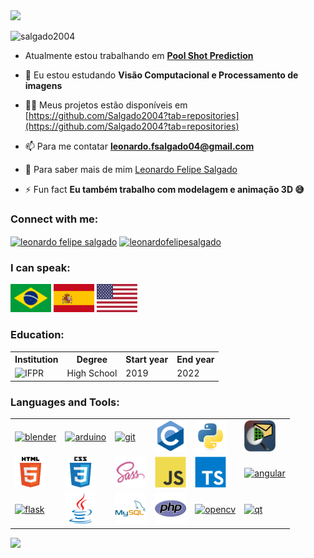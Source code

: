 <img src="https://user-images.githubusercontent.com/53799801/225921523-50b04fb1-de56-4d6e-9c84-9b04b558e3ee.png">


<p align="left"> <img src="https://komarev.com/ghpvc/?username=salgado2004&label=Profile%20views&color=6969ff&style=for-the-badge" alt="salgado2004" /> </p>

- Atualmente estou trabalhando em **[Pool Shot Prediction](https://github.com/Salgado2004/Pool_Shot_Predictor_Contest)**

- 🌱 Eu estou estudando **Visão Computacional e Processamento de imagens**

- 👨‍💻 Meus projetos estão disponíveis em [https://github.com/Salgado2004?tab=repositories](https://github.com/Salgado2004?tab=repositories)

- 📫 Para me contatar **leonardo.fsalgado04@gmail.com**

- 📄 Para saber mais de mim [Leonardo Felipe Salgado](https://www.linkedin.com/in/leonardo-felipe-salgado-394312234?lipi=urn%3Ali%3Apage%3Ad_flagship3_profile_view_base_contact_details%3B%2FCJ414PWQEupkRlQvWYlWA%3D%3D)

- ⚡ Fun fact **Eu também trabalho com modelagem e animação 3D 😅**

<h3 align="left">Connect with me:</h3>
<p align="left">
<a href="https://linkedin.com/in/leonardo-felipe-salgado-394312234" target="blank"><img align="center" src="https://raw.githubusercontent.com/rahuldkjain/github-profile-readme-generator/master/src/images/icons/Social/linked-in-alt.svg" alt="leonardo felipe salgado" height="35" width="45" /></a>
<a href="https://instagram.com/leonardofelipesalgado" target="blank"><img align="center" src="https://raw.githubusercontent.com/rahuldkjain/github-profile-readme-generator/master/src/images/icons/Social/instagram.svg" alt="leonardofelipesalgado" height="35" width="45" /></a>
</p>
<h3 align="left"> I can speak:</h3>
<p align="left">
<img src="languages/pt-br.png" alt="português" title="Português" height="45" width="65" />
<img src="languages/es.png" alt="español" title="Español" height="45" width="65" />
<img src="languages/en-us.jpg" alt="english" title="English" height="45" width="65" />
</p>

<h3 align="left">Education:</h3>
<table>
  <tr>
    <th>Institution</th>
    <th>Degree</th>
    <th>Start year</th>
    <th>End year</th>
  </tr>
  <tr>
    <td><img src="https://user-images.githubusercontent.com/53799801/216337107-e7905893-8d4e-4f96-8ac4-b184d6bc6525.png" alt="IFPR" title="IFPR" height="55"/><br></td>
    <td>High School</td>
    <td>2019</td>
    <td>2022</td>
  </tr>
  
</table>

<h3 align="left">Languages and Tools:</h3>
<table>
  <tr>
    <td><a href="https://www.blender.org/" target="_blank" rel="noreferrer"> <img src="https://download.blender.org/branding/community/blender_community_badge_white.svg" alt="blender" width="50" height="50"/> </a></td>
    <td><a href="https://www.arduino.cc/" target="_blank" rel="noreferrer"> <img src="https://cdn.worldvectorlogo.com/logos/arduino-1.svg" alt="arduino" width="50" height="50"/> </a></td>
    <td><a href="https://git-scm.com/" target="_blank" rel="noreferrer"> <img src="https://www.vectorlogo.zone/logos/git-scm/git-scm-icon.svg" alt="git" width="50" height="50"/> </a></td>
    <td><a href="https://www.cprogramming.com/" target="_blank" rel="noreferrer"> <img src="https://raw.githubusercontent.com/devicons/devicon/master/icons/c/c-original.svg" alt="c" width="50" height="50"/> </a></td>
    <td><a href="https://www.python.org" target="_blank" rel="noreferrer"> <img src="https://raw.githubusercontent.com/devicons/devicon/master/icons/python/python-original.svg" alt="python" width="50" height="50"/> </a></td>
    <td><a href="https://www.netacad.com/pt-br/courses/packet-tracer" target="_blank" rel="noreferrer"> <img src="languages/Cisco-Packet-Tracer.png" alt="Cisco Packet Tracer" width="50" height="50"/> </a></td>
  </tr>
  <tr>
    <td><a href="https://www.w3.org/html/" target="_blank" rel="noreferrer"> <img src="https://raw.githubusercontent.com/devicons/devicon/master/icons/html5/html5-original-wordmark.svg" alt="html5" width="50" height="50"/> </a></td>
    <td><a href="https://www.w3schools.com/css/" target="_blank" rel="noreferrer"> <img src="https://raw.githubusercontent.com/devicons/devicon/master/icons/css3/css3-original-wordmark.svg" alt="css3" width="50" height="50"/> </a></td>
    <td><a href="https://https://www.w3schools.com/sass/default.php" target="_blank" rel="noreferrer"> <img src="languages/sass.png" alt="sass css" width="50" height="50"/> </a> </td>
    <td><a href="https://developer.mozilla.org/en-US/docs/Web/JavaScript" target="_blank" rel="noreferrer"> <img src="https://raw.githubusercontent.com/devicons/devicon/master/icons/javascript/javascript-original.svg" alt="javascript" width="50" height="50"/> </a></td>
    <td><a href="https://www.typescriptlang.org/" target="_blank" rel="noreferrer"> <img src="https://raw.githubusercontent.com/devicons/devicon/master/icons/typescript/typescript-original.svg" alt="typescript" width="50" height="50"/> </a></td>
    <td><a href="https://angular.io" target="_blank" rel="noreferrer"> <img src="https://angular.io/assets/images/logos/angular/angular.svg" alt="angular" width="60" height="60"/> </a></td>
  </tr>
  <tr>
    <td><a href="https://flask.palletsprojects.com/" target="_blank" rel="noreferrer"> <img src="https://www.vectorlogo.zone/logos/pocoo_flask/pocoo_flask-icon.svg" alt="flask" width="50" height="50"/> </a></td>
    <td><a href="https://www.java.com" target="_blank" rel="noreferrer"> <img src="https://raw.githubusercontent.com/devicons/devicon/master/icons/java/java-original.svg" alt="java" width="50" height="50"/> </a></td>
    <td><a href="https://www.mysql.com/" target="_blank" rel="noreferrer"> <img src="https://raw.githubusercontent.com/devicons/devicon/master/icons/mysql/mysql-original-wordmark.svg" alt="mysql" width="50" height="50"/> </a> </td>
    <td><a href="https://www.php.net" target="_blank" rel="noreferrer"> <img src="https://raw.githubusercontent.com/devicons/devicon/master/icons/php/php-original.svg" alt="php" width="50" height="50"/> </a></td>
    <td><a href="https://opencv.org/" target="_blank" rel="noreferrer"> <img src="https://www.vectorlogo.zone/logos/opencv/opencv-icon.svg" alt="opencv" width="50" height="50"/> </a></td>
    <td><a href="https://www.qt.io/" target="_blank" rel="noreferrer"> <img src="https://upload.wikimedia.org/wikipedia/commons/0/0b/Qt_logo_2016.svg" alt="qt" width="50" height="50"/> </a></td>
  </tr>
</table>
<p align="left">
<img width="65%" src="https://github-readme-stats.vercel.app/api?username=Salgado2004&show_icons=true&theme=dark&include_all_commits=true&count_private=true&hide=issues&custom_title=Statistics"/>
</p>
